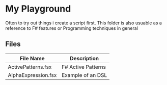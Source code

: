 # My Playground

Often to try out things i create a script first. This folder
is also usuable as a reference to F# features or Programming techniques in
general

## Files

File Name           | Description
--------------------|-------------------
ActivePatterns.fsx  | F# Active Patterns
AlphaExpression.fsx | Example of an DSL

